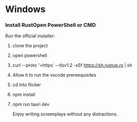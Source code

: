 # Windows
### Install RustOpen PowerShell or CMD

Run the official installer:
1. clone the project
2. open powershell
3. curl --proto '=https' --tlsv1.2 -sSf https://sh.rustup.rs | sh
4. Allow it to run the vscode prereequisites
5. cd into flicker
6. npm install
7. npm run tauri dev

   Enjoy writing screenplays without any distractions. 
